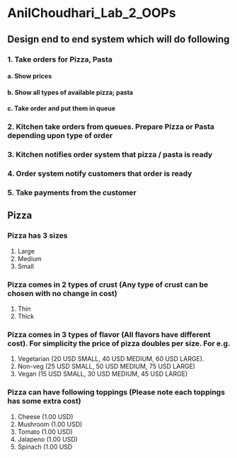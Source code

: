 # AnilChoudhari_Lab_2_OOPs

## Design end to end system which will do following

### 1. Take orders for Pizza, Pasta
#### a. Show prices
#### b. Show all types of available pizza; pasta
#### c. Take order and put them in queue
### 2. Kitchen take orders from queues. Prepare Pizza or Pasta depending upon type of order
### 3. Kitchen notifies order system that pizza / pasta is ready
### 4. Order system notify customers that order is ready
### 5. Take payments from the customer

## Pizza

### Pizza has 3 sizes
1. Large
2. Medium
3. Small
### Pizza comes in 2 types of crust (Any type of crust can be chosen with no change in cost)
1. Thin
2. Thick
### Pizza comes in 3 types of flavor (All flavors have different cost). For simplicity the price of pizza doubles per size. For e.g.
1. Vegetarian (20 USD SMALL, 40 USD MEDIUM, 60 USD LARGE).
2. Non-veg (25 USD SMALL, 50 USD MEDIUM, 75 USD LARGE)
3. Vegan (15 USD SMALL, 30 USD MEDIUM, 45 USD LARGE)
### Pizza can have following toppings (Please note each toppings has some extra cost)
1. Cheese (1.00 USD)
2. Mushroom (1.00 USD)
3. Tomato (1.00 USD)
4. Jalapeno (1.00 USD)
5. Spinach (1.00 USD
